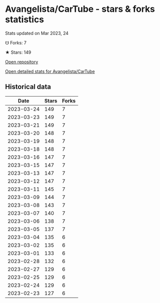 # Avangelista/CarTube - stars & forks statistics

Stats updated on Mar 2023, 24

☋ Forks: 7

★ Stars: 149

[Open repository](https://github.com/Avangelista/CarTube)

[Open detailed stats for Avangelista/CarTube](https://reviewgithub.com/rep/Avangelista/CarTube)

## Historical data
| Date | Stars | Forks |
|------|-------|-------|
| 2023-03-24 | 149 | 7 | 
| 2023-03-23 | 149 | 7 | 
| 2023-03-21 | 149 | 7 | 
| 2023-03-20 | 148 | 7 | 
| 2023-03-19 | 148 | 7 | 
| 2023-03-18 | 148 | 7 | 
| 2023-03-16 | 147 | 7 | 
| 2023-03-15 | 147 | 7 | 
| 2023-03-13 | 147 | 7 | 
| 2023-03-12 | 147 | 7 | 
| 2023-03-11 | 145 | 7 | 
| 2023-03-09 | 144 | 7 | 
| 2023-03-08 | 143 | 7 | 
| 2023-03-07 | 140 | 7 | 
| 2023-03-06 | 138 | 7 | 
| 2023-03-05 | 137 | 7 | 
| 2023-03-04 | 135 | 6 | 
| 2023-03-02 | 135 | 6 | 
| 2023-03-01 | 133 | 6 | 
| 2023-02-28 | 132 | 6 | 
| 2023-02-27 | 129 | 6 | 
| 2023-02-25 | 129 | 6 | 
| 2023-02-24 | 129 | 6 | 
| 2023-02-23 | 127 | 6 | 


